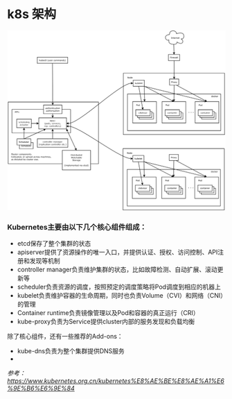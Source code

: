# k8s 架构


![img](./img/architecture.png)


###  Kubernetes主要由以下几个核心组件组成：
- etcd保存了整个集群的状态
- apiserver提供了资源操作的唯一入口，并提供认证、授权、访问控制、API注册和发现等机制
- controller manager负责维护集群的状态，比如故障检测、自动扩展、滚动更新等
- scheduler负责资源的调度，按照预定的调度策略将Pod调度到相应的机器上
- kubelet负责维护容器的生命周期，同时也负责Volume（CVI）和网络（CNI）的管理
- Container runtime负责镜像管理以及Pod和容器的真正运行（CRI）
- kube-proxy负责为Service提供cluster内部的服务发现和负载均衡

除了核心组件，还有一些推荐的Add-ons：

- kube-dns负责为整个集群提供DNS服务
- 



*参考：https://www.kubernetes.org.cn/kubernetes%E8%AE%BE%E8%AE%A1%E6%9E%B6%E6%9E%84*
